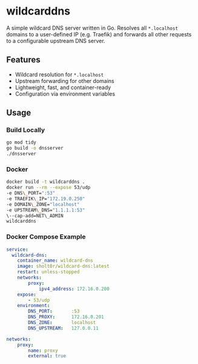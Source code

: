 # wildcarddns

A simple wildcard DNS server written in Go.
Resolves all `*.localhost` domains to a user-defined IP (e.g. Traefik) and forwards all other requests to a configurable upstream DNS server.

## Features

* Wildcard resolution for `*.localhost`
* Upstream forwarding for other domains
* Lightweight, fast, and container-ready
* Configuration via environment variables

## Usage

### Build Locally

```bash
go mod tidy
go build -o dnsserver
./dnsserver
```

### Docker

```bash
docker build -t wildcarddns .
docker run --rm --expose 53/udp
-e DNS\_PORT=":53"
-e TRAEFIK\_IP="172.19.0.250"
-e DOMAIN\_ZONE="localhost"
-e UPSTREAM\_DNS="1.1.1.1:53"
\--cap-add=NET\_ADMIN
wildcarddns
```

### Docker Compose Example

```yaml
service:
  wildcard-dns:
    container_name: wildcard-dns
    image: sholt0r/wildcard-dns:latest
    restart: unless-stopped
    networks:
        proxy:
            ipv4_address: 172.16.0.200
    expose:
        - 53/udp
    environment:
        DNS_PORT:       :53
        DNS_PROXY:      172.16.0.201
        DNS_ZONE:       localhost
        DNS_UPSTREAM:   127.0.0.11

networks:
    proxy:
        name: proxy
        external: true

```

